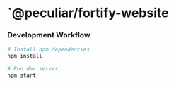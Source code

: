 # `@peculiar/fortify-website

### Development Workflow

```bash
# Install npm dependencies
npm install

# Run dev server
npm start
````
